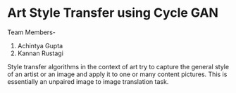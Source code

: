 # Art Style Transfer using Cycle GAN

Team Members-<br>
1. Achintya Gupta
2. Kannan Rustagi

Style transfer algorithms in the context of art try to capture the general style of an artist or an image and apply it to one or many content pictures. This is essentially an unpaired image to image translation task.
   
